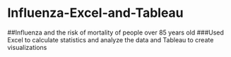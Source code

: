 # Influenza-Excel-and-Tableau
##Influenza and the risk of mortality of people over 85 years old
###Used Excel to calculate statistics and analyze the data and Tableau to create visualizations
